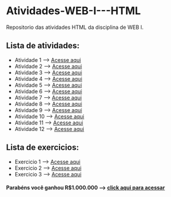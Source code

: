 # Atividades-WEB-I---HTML
Repositorio das atividades HTML da disciplina de WEB I.

## Lista de atividades:
- Atividade 1  --> [Acesse aqui](Atividade1.html)
- Atividade 2  --> [Acesse aqui](Atividade2.html)
- Atividade 3  --> [Acesse aqui](Atividade3.html)
- Atividade 4  --> [Acesse aqui](Atividade4.html)
- Atividade 5  --> [Acesse aqui](Atividade5.html)
- Atividade 6  --> [Acesse aqui](Atividade6.html)
- Atividade 7  --> [Acesse aqui](Atividade7.html)
- Atividade 8  --> [Acesse aqui](Atividade8.html)
- Atividade 9  --> [Acesse aqui](Atividade9.html)
- Atividade 10 --> [Acesse aqui](Atividade10.html)
- Atividade 11 --> [Acesse aqui](Atividade11.html)
- Atividade 12 --> [Acesse aqui](Atividade12.html)

## Lista de exercicios:
- Exercicio 1 --> [Acesse aqui](Exercicio1.html)
- Exercicio 2 --> [Acesse aqui](Exercicio2.html)
- Exercicio 3 --> [Acesse aqui](Exercicio3.html)

#### Parabéns você ganhou R$1.000.000 --> [click aqui para acessar](https://jogodotigrinho.com.br/)
